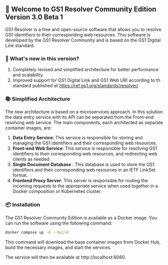 ## 📢 Welcome to GS1 Resolver Community Edition Version 3.0 Beta 1

GS1 Resolver is a free and open-source software that allows you to resolve GS1 identifiers to their corresponding web resources. This software is developed by the GS1 Resolver Community and is based on the GS1 Digital Link standard.

### 🚀 What's new in this version?
1. Completely revised and simplified architecture for better performance and scalability.
2. Improved support for GS1 Digital Link and GS1 Web URI according to th standard published at https://ref.gs1.org/standards/resolver/

### 📚 Simplified Architecture
The new architecture is based on a microservices approach. In this solution the data entry service with its API can be separated from the Front-end resolving web service.
The main components, each architected as separate container images, are:
1. **Data Entry Service**: This service is responsible for storing and managing the GS1 identifiers and their corresponding web resources.
2. **Front-end Web Service**: This service is responsible for resolving GS1 identifiers to their corresponding web resources, and redirecting web clients as needed
3. **Single Document Database** : This database is used to store the GS1 identifiers and their corresponding web resources in an IETF LinkSet format.
4. **Frontend Proxy Server**: This server is responsible for routing the incoming requests to the appropriate service when used together in a Docker composition or Kubernetes cluster.

### 📦 Installation
The GS1 Resolver Community Edition is available as a Docker image. You can run the software using the following command:
```bash
docker compose up -d --build
```
This command will download the base container images from Docker Hub, build the necessary images, and start the services.

The service will then be available at http://localhost:8080.
